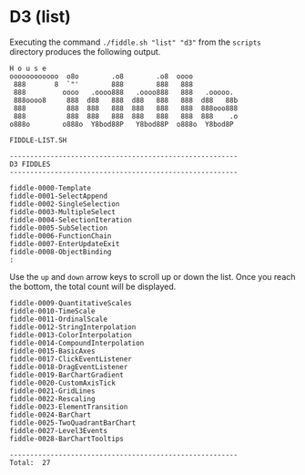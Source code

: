 D3 (list)
======

Executing the command `./fiddle.sh "list" "d3"` from the `scripts` directory produces the following output.

    H o u s e
    oooooooooooo  o8o        .o8        .o8  oooo
     888       8  `"'        888        888   888
     888         oooo   .oooo888   .oooo888   888   .ooooo.
     888oooo8     888  d88   888  d88   888   888  d88   88b
     888          888  888   888  888   888   888  888ooo888
     888          888  888   888  888   888   888  888    .o
    o888o        o888o  Y8bod88P   Y8bod88P  o888o  Y8bod8P
    
    FIDDLE-LIST.SH
    
    --------------------------------------------------------
    D3 FIDDLES
    --------------------------------------------------------
    
    fiddle-0000-Template
    fiddle-0001-SelectAppend
    fiddle-0002-SingleSelection
    fiddle-0003-MultipleSelect
    fiddle-0004-SelectionIteration
    fiddle-0005-SubSelection
    fiddle-0006-FunctionChain
    fiddle-0007-EnterUpdateExit
    fiddle-0008-ObjectBinding
    :


Use the `up` and `down` arrow keys to scroll up or down the list. Once you reach the bottom, the total count will
be displayed.

    fiddle-0009-QuantitativeScales
    fiddle-0010-TimeScale
    fiddle-0011-OrdinalScale
    fiddle-0012-StringInterpolation
    fiddle-0013-ColorInterpolation
    fiddle-0014-CompoundInterpolation
    fiddle-0015-BasicAxes
    fiddle-0017-ClickEventListener
    fiddle-0018-DragEventListener
    fiddle-0019-BarChartGradient
    fiddle-0020-CustomAxisTick
    fiddle-0021-GridLines
    fiddle-0022-Rescaling
    fiddle-0023-ElementTransition
    fiddle-0024-BarChart
    fiddle-0025-TwoQuadrantBarChart
    fiddle-0027-Level3Events
    fiddle-0028-BarChartTooltips
    
    --------------------------------------------------------
    Total:  27
    
